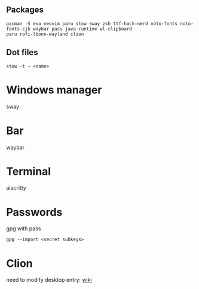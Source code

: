 ## Packages
```
pacman -S exa neovim paru stow sway zsh ttf-hack-nerd noto-fonts noto-fonts-cjk waybar pass java-runtime wl-clipboard
paru rofi-lbonn-wayland clion
```


## Dot files
```
stow -t ~ <name>
```

# Windows manager
sway

# Bar
waybar

# Terminal
alacritty

# Passwords
gpg with pass
```
gpg --import <secret subkeys>
```

# Clion
need to modify desktop entry: [wiki](https://wiki.archlinux.org/title/sway#Java_applications)



